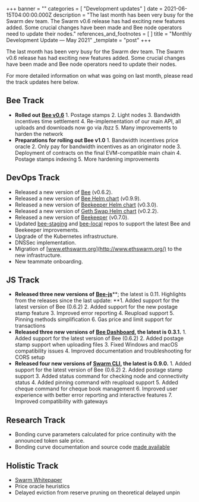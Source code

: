 +++
banner = ""
categories = [ "Development updates" ]
date = 2021-06-15T04:00:00.000Z
description = "The last month has been very busy for the Swarm dev team. The Swarm v0.6 release has had exciting new features added. Some crucial changes have been made and Bee node operators need to update their nodes."
references_and_footnotes = [ ]
title = "Monthly Development Update — May 2021"
_template = "post"
+++


The last month has been very busy for the Swarm dev team. The Swarm v0.6 release has had exciting new features added. Some crucial changes have been made and Bee node operators need to update their nodes.

For more detailed information on what was going on last month, please read the track updates here below.

## **Bee Track**

- **Rolled out** [**Bee v0.6**](https://github.com/ethersphere/bee/releases/tag/v0.6.2)
  1\. Postage stamps
  2\. Light nodes
  3\. Bandwidth incentives time settlement
  4\. Re-implementation of our main API, all uploads and downloads now go via /bzz
  5\. Many improvements to harden the network
- **Preparations for rolling out Bee v1.0**
  1\. Bandwidth incentives price oracle
  2\. Only pay for bandwidth incentives as an originator node
  3\. Deployment of contracts on the final EVM-compatible main chain
  4\. Postage stamps indexing
  5\. More hardening improvements

## **DevOps Track**

- Released a new version of [Bee](https://github.com/ethersphere/bee) (v0.6.2).
- Released a new version of [Bee Helm chart](https://github.com/ethersphere/helm/tree/master/charts/bee) (v0.9.9).
- Released a new version of [Beekeeper Helm chart](https://github.com/ethersphere/helm/tree/master/charts/beekeeper) (v0.3.0).
- Released a new version of [Geth Swap Helm chart](https://github.com/ethersphere/helm/tree/master/charts/geth-swap) (v0.2.2).
- Released a new version of [Beekeeper](https://github.com/ethersphere/beekeeper) (v0.7.0).
- Updated [bee-staging](https://github.com/ethersphere/bee-staging) and [bee-local](https://github.com/ethersphere/bee-local) repos to support the latest Bee and Beekeeper improvements.
- Upgrade of the Kubernetes infrastructure.
- DNSSec implementation.
- Migration of [www.ethswarm.org](http://www.ethswarm.org/) to the new infrastructure.
- New teammate onboarding.

## **JS Track**

- **Released three new versions of** [**Bee-js**](https://github.com/ethersphere/bee-js)**; the latest is 0.11. Highlights from the releases since the last update:
  **1. Added support for the latest version of Bee (0.6.2)
  2\. Added support for the new postage stamp feature
  3\. Improved error reporting
  4\. Reupload support
  5\. Pinning methods simplification
  6\. Gas price and limit support for transactions
- **Released three new versions of** [**Bee Dashboard**](https://github.com/ethersphere/bee-dashboard)**, the latest is 0.3.1.**
  1\. Added support for the latest version of Bee (0.6.2)
  2\. Added postage stamp support when uploading files
  3\. Fixed Windows and macOS compatibility issues
  4\. Improved documentation and troubleshooting for CORS setup
- **Released four new versions of** [**Swarm CLI**](https://github.com/ethersphere/swarm-cli)**, the latest is 0.9.0.**
  1\. Added support for the latest version of Bee (0.6.2)
  2\. Added postage stamp support
  3\. Added status command for checking node and connectivity status
  4\. Added pinning command with reupload support
  5\. Added cheque command for cheque book management
  6\. Improved user experience with better error reporting and interactive features
  7\. Improved compatibility with gateways

## **Research Track**

- Bonding curve parameters calculated for price continuity with the announced token sale price.
- Bonding curve documentation and source code [made available](https://github.com/ethersphere/bzzaar-contracts/)

## **Holistic Track**

- [Swarm Whitepaper](https://www.ethswarm.org/swarm-whitepaper.pdf)
- Price oracle heuristics
- Delayed eviction from reserve pruning on theoretical delayed unpin
